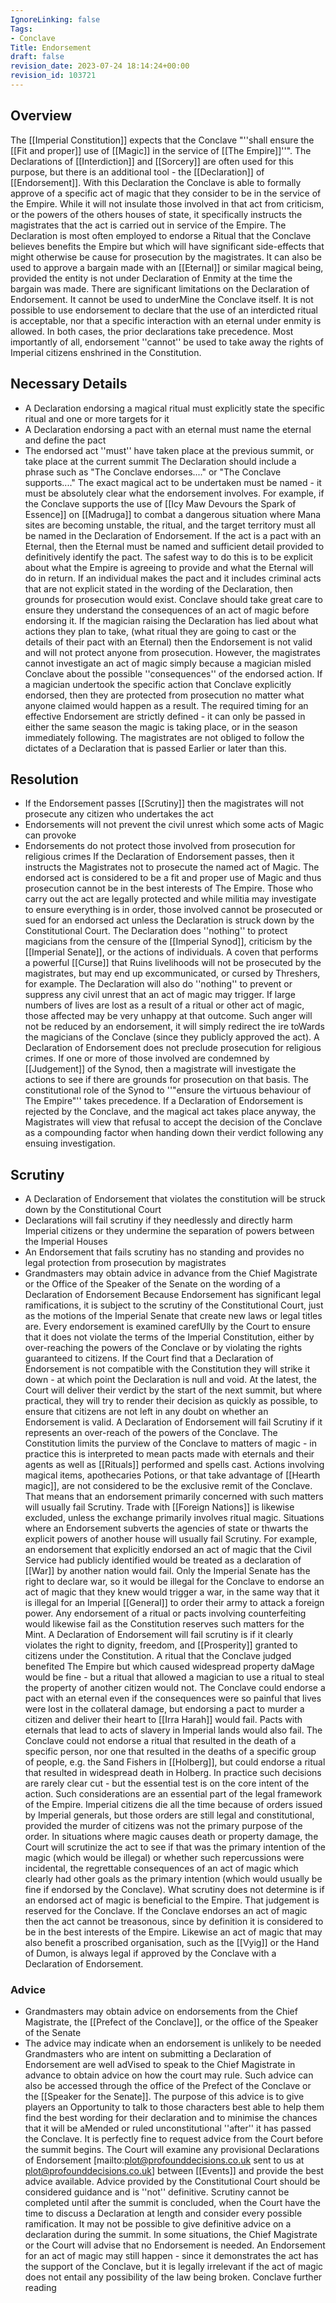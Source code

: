 ```yaml
---
IgnoreLinking: false
Tags:
- Conclave
Title: Endorsement
draft: false
revision_date: 2023-07-24 18:14:24+00:00
revision_id: 103721
---
```


## Overview
The [[Imperial Constitution]] expects that the Conclave "''shall ensure the [[Fit and proper]] use of [[Magic]] in the service of [[The Empire]]''". The Declarations of [[Interdiction]] and [[Sorcery]] are often used for this purpose, but there is an additional tool - the [[Declaration]] of [[Endorsement]]. With this Declaration the Conclave is able to formally approve of a specific act of magic that they consider to be in the service of the Empire. While it will not insulate those involved in that act from criticism, or the powers of the others houses of state, it specifically instructs the magistrates that the act is carried out in service of the Empire.
The Declaration is most often employed to endorse a Ritual that the Conclave believes benefits the Empire but which will have significant side-effects that might otherwise be cause for prosecution by the magistrates. It can also be used to approve a bargain made with an [[Eternal]] or similar magical being, provided the entity is not under Declaration of Enmity at the time the bargain was made.
There are significant limitations on the Declaration of Endorsement. It cannot be used to underMine the Conclave itself. It is not possible to use endorsement to declare that the use of an interdicted ritual is acceptable, nor that a specific interaction with an eternal under enmity is allowed. In both cases, the prior declarations take precedence. Most importantly of all, endorsement ''cannot'' be used to take away the rights of Imperial citizens enshrined in the Constitution.
## Necessary Details
* A Declaration endorsing a magical ritual must explicitly state the specific ritual and one or more targets for it
* A Declaration endorsing a pact with an eternal must name the eternal and define the pact
* The endorsed act ''must'' have taken place at the previous summit, or take place at the current summit
The Declaration should include a phrase such as "The Conclave endorses...." or "The Conclave supports...." The exact magical act to be undertaken must be named - it must be absolutely clear what the endorsement involves. For example, if the Conclave supports the use of [[Icy Maw Devours the Spark of Essence]] on [[Madruga]] to combat a dangerous situation where Mana sites are becoming unstable, the ritual, and the target territory must all be named in the Declaration of Endorsement.
If the act is a pact with an Eternal, then the Eternal must be named and sufficient detail provided to definitively identify the pact. The safest way to do this is to be explicit about what the Empire is agreeing to provide and what the Eternal will do in return. If an individual makes the pact and it includes criminal acts that are not explicit stated in the wording of the Declaration, then grounds for prosecution would exist.
Conclave should take great care to ensure they understand the consequences of an act of magic before endorsing it. If the magician raising the Declaration has lied about what actions they plan to take, (what ritual they are going to cast or the details of their pact with an Eternal) then the Endorsement is not valid and will not protect anyone from prosecution. However, the magistrates cannot investigate an act of magic simply because a magician misled Conclave about the possible ''consequences'' of the endorsed action. If a magician undertook the specific action that Conclave explicitly endorsed, then they are protected from prosecution no matter what anyone claimed would happen as a result.
The required timing for an effective Endorsement are strictly defined - it can only be passed in either the same season the magic is taking place, or in the season immediately following. The magistrates are not obliged to follow the dictates of a Declaration that is passed Earlier or later than this.
## Resolution
* If the Endorsement passes [[Scrutiny]] then the magistrates will not prosecute any citizen who undertakes the act
* Endorsements will not prevent the civil unrest which some acts of Magic can provoke
* Endorsements do not protect those involved from prosecution for religious crimes
If the Declaration of Endorsement passes, then it instructs the Magistrates not to prosecute the named act of Magic. The endorsed act is considered to be a fit and proper use of Magic and thus prosecution cannot be in the best interests of The Empire. Those who carry out the act are legally protected and while militia may investigate to ensure everything is in order, those involved cannot be prosecuted or sued for an endorsed act unless the Declaration is struck down by the Constitutional Court.
The Declaration does ''nothing'' to protect magicians from the censure of the [[Imperial Synod]], criticism by the [[Imperial Senate]], or the actions of individuals. A coven that performs a powerful [[Curse]] that Ruins livelihoods will not be prosecuted by the magistrates, but may end up excommunicated, or cursed by Threshers, for example.
The Declaration will also do ''nothing'' to prevent or suppress any civil unrest that an act of magic may trigger. If large numbers of lives are lost as a result of a ritual or other act of magic, those affected may be very unhappy at that outcome. Such anger will not be reduced by an endorsement, it will simply redirect the ire toWards the magicians of the Conclave (since they publicly approved the act).
A Declaration of Endorsement does not preclude prosecution for religious crimes. If one or more of those involved are condemned by [[Judgement]] of the Synod, then a magistrate will investigate the actions to see if there are grounds for prosecution on that basis. The constitutional role of the Synod to ''"ensure the virtuous behaviour of The Empire"'' takes precedence.
If a Declaration of Endorsement is rejected by the Conclave, and the magical act takes place anyway, the Magistrates will view that refusal to accept the decision of the Conclave as a compounding factor when handing down their verdict following any ensuing investigation.
## Scrutiny
* A Declaration of Endorsement that violates the constitution will be struck down by the Constitutional Court
* Declarations will fail scrutiny if they needlessly and directly harm Imperial citizens or they undermine the separation of powers between the Imperial Houses
* An Endorsement that fails scrutiny has no standing and provides no legal protection from prosecution by magistrates
* Grandmasters may obtain advice in advance from the Chief Magistrate or the Office of the Speaker of the Senate on the wording of a Declaration of Endorsement
Because Endorsement has significant legal ramifications, it is subject to the scrutiny of the Constitutional Court, just as the motions of the Imperial Senate that create new laws or legal titles are. Every endorsement is examined carefUlly by the Court to ensure that it does not violate the terms of the Imperial Constitution, either by over-reaching the powers of the Conclave or by violating the rights guaranteed to citizens. If the Court find that a Declaration of Endorsement is not compatible with the Constitution they will strike it down - at which point the Declaration is null and void.
At the latest, the Court will deliver their verdict by the start of the next summit, but where practical, they will try to render their decision as quickly as possible, to ensure that citizens are not left in any doubt on whether an Endorsement is valid.
A Declaration of Endorsement will fail Scrutiny if it represents an over-reach of the powers of the Conclave. The Constitution limits the purview of the Conclave to matters of magic - in practice this is interpreted to mean pacts made with eternals and their agents as well as [[Rituals]] performed and spells cast. Actions involving magical items, apothecaries Potions, or that take advantage of [[Hearth magic]], are not considered to be the exclusive remit of the Conclave. That means that an endorsement primarily concerned with such matters will usually fail Scrutiny. Trade with [[Foreign Nations]] is likewise excluded, unless the exchange primarily involves ritual magic.
Situations where an Endorsement subverts the agencies of state or thwarts the explicit powers of another house will usually fail Scrutiny. For example, an endorsement that explicitly endorsed an act of magic that the Civil Service had publicly identified would be treated as a declaration of [[War]] by another nation would fail. Only the Imperial Senate has the right to declare war, so it would be illegal for the Conclave to endorse an act of magic that they knew would trigger a war, in the same way that it is illegal for an Imperial [[General]] to order their army to attack a foreign power. Any endorsement of a ritual or pacts involving counterfeiting would likewise fail as the Constitution reserves such matters for the Mint.
A Declaration of Endorsement will fail scrutiny is if it clearly violates the right to dignity, freedom, and [[Prosperity]] granted to citizens under the Constitution. A ritual that the Conclave judged benefited The Empire but which caused widespread property daMage would be fine - but a ritual that allowed a magician to use a ritual to steal the property of another citizen would not. The Conclave could endorse a pact with an eternal even if the consequences were so painful that lives were lost in the collateral damage, but endorsing a pact to murder a citizen and deliver their heart to [[Irra Harah]] would fail. Pacts with eternals that lead to acts of slavery in Imperial lands would also fail. The Conclave could not endorse a ritual that resulted in the death of a specific person, nor one that resulted in the deaths of a specific group of people, e.g. the Sand Fishers in [[Holberg]], but could endorse a ritual that resulted in widespread death in Holberg.
In practice such decisions are rarely clear cut - but the essential test is on the core intent of the action. Such considerations are an essential part of the legal framework of the Empire. Imperial citizens die all the time because of orders issued by Imperial generals, but those orders are still legal and constitutional, provided the murder of citizens was not the primary purpose of the order. In situations where magic causes death or property damage, the Court will scrutinize the act to see if that was the primary intention of the magic (which would be illegal) or whether such repercussions were incidental, the regrettable consequences of an act of magic which clearly had other goals as the primary intention (which would usually be fine if endorsed by the Conclave).
What scrutiny does not determine is if an endorsed act of magic is beneficial to the Empire. That judgement is reserved for the Conclave. If the Conclave endorses an act of magic then the act cannot be treasonous, since by definition it is considered to be in the best interests of the Empire. Likewise an act of magic that may also benefit a proscribed organisation, such as the [[Vyig]] or the Hand of Dumon, is always legal if approved by the Conclave with a Declaration of Endorsement.
### Advice
* Grandmasters may obtain advice on endorsements from the Chief Magistrate, the [[Prefect of the Conclave]], or the office of the Speaker of the Senate
* The advice may indicate when an endorsement is unlikely to be needed
Grandmasters who are intent on submitting a Declaration of Endorsement are well adVised to speak to the Chief Magistrate in advance to obtain advice on how the court may rule. Such advice can also be accessed through the office of the Prefect of the Conclave or the [[Speaker for the Senate]]. The purpose of this advice is to give players an Opportunity to talk to those characters best able to help them find the best wording for their declaration and to minimise the chances that it will be aMended or ruled unconstitutional ''after'' it has passed the Conclave. It is perfectly fine to request advice from the Court before the summit begins. The Court will examine any provisional Declarations of Endorsement [mailto:plot@profounddecisions.co.uk sent to us at plot@profounddecisions.co.uk] between [[Events]] and provide the best advice available.
Advice provided by the Constitutional Court should be considered guidance and is ''not'' definitive. Scrutiny cannot be completed until after the summit is concluded, when the Court have the time to discuss a Declaration at length and consider every possible ramification. It may not be possible to give definitive advice on a declaration during the summit.
In some situations, the Chief Magistrate or the Court will advise that no Endorsement is needed. An Endorsement for an act of magic may still happen - since it demonstrates the act has the support of the Conclave, but it is legally irrelevant if the act of magic does not entail any possibility of the law being broken.
Conclave further reading